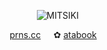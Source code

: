<div align = "center">

  
⠀⠀
![MITSIKI](https://files.catbox.moe/hos2v0.jpg) 

⠀⠀[prns.cc](https://pronouns.cc/@Snowcorpse)⠀⠀✿   [ atabook](https://aliceinborderlanddd.atabook.org/)⠀
